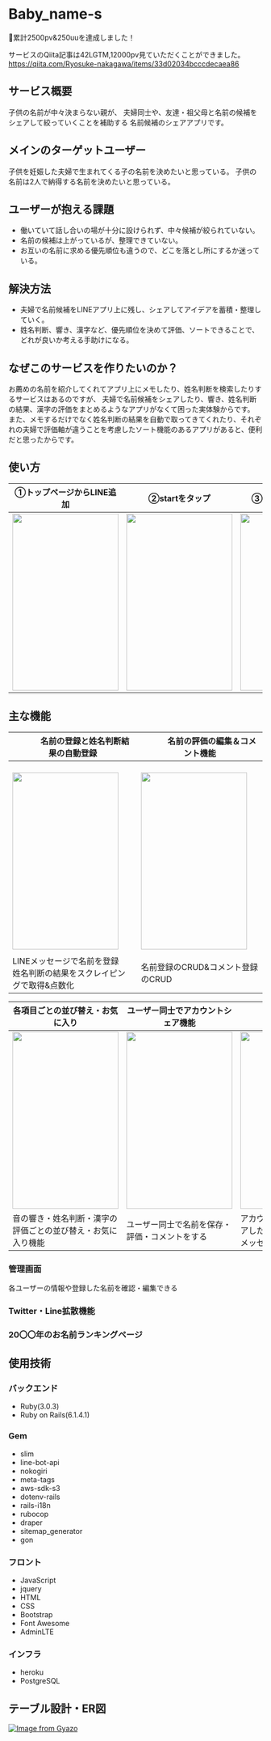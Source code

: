 # Baby_name-s

🌟累計2500pv&250uuを達成しました！

サービスのQiita記事は42LGTM,12000pv見ていただくことができました。https://qiita.com/Ryosuke-nakagawa/items/33d02034bcccdecaea86
## サービス概要

子供の名前が中々決まらない親が、
夫婦同士や、友達・祖父母と名前の候補をシェアして絞っていくことを補助する
名前候補のシェアアプリです。

## メインのターゲットユーザー

子供を妊娠した夫婦で生まれてくる子の名前を決めたいと思っている。
子供の名前は2人で納得する名前を決めたいと思っている。

## ユーザーが抱える課題

* 働いていて話し合いの場が十分に設けられず、中々候補が絞られていない。
* 名前の候補は上がっているが、整理できていない。
* お互いの名前に求める優先順位も違うので、どこを落とし所にするか迷っている。

## 解決方法

* 夫婦で名前候補をLINEアプリ上に残し、シェアしてアイデアを蓄積・整理していく。
* 姓名判断、響き、漢字など、優先順位を決めて評価、ソートできることで、どれが良いか考える手助けになる。

## なぜこのサービスを作りたいのか？

お薦めの名前を紹介してくれてアプリ上にメモしたり、姓名判断を検索したりするサービスはあるのですが、
夫婦で名前候補をシェアしたり、響き、姓名判断の結果、漢字の評価をまとめるようなアプリがなくて困った実体験からです。
また、メモするだけでなく姓名判断の結果を自動で取ってきてくれたり、それぞれの夫婦で評価軸が違うことを考慮したソート機能のあるアプリがあると、便利だと思ったからです。

## 使い方

|①トップページからLINE追加|②startをタップ|③ユーザーの初期設定|④メニューバーが変わって使用開始！|
|---|---|---|---|
|<img src="https://user-images.githubusercontent.com/88041615/179370549-cb57405b-f055-4e14-aac5-f68d6dc4c70a.png" width=210px height=350px>|<img src="https://user-images.githubusercontent.com/88041615/179370582-f0df277d-da9d-4ef7-9d07-c39d48114da1.png" width=210px height=350px >|<img src="https://user-images.githubusercontent.com/88041615/179370599-f100b363-ab4b-46a2-bc30-4a6abea5b315.png" width=210px height=350px >|<img src="https://user-images.githubusercontent.com/88041615/179370616-db810f81-fd41-4dec-9315-eda0837e992f.png" width=210px height=350px >

## 主な機能
|　　　名前の登録と姓名判断結果の自動登録　　　|　　　名前の評価の編集＆コメント機能　　　|
|---|---|
|　　　　<img src="https://user-images.githubusercontent.com/88041615/179371092-20c9e30d-b15a-47d9-8cd7-a5d33c7cb65a.gif" width=210px height=350px >　　|　　　<img src="https://user-images.githubusercontent.com/88041615/179371580-39b37514-4fd5-453a-8f82-ca29f8e094a9.gif" width=210px height=350px >　　　|
|LINEメッセージで名前を登録<br>姓名判断の結果をスクレイピングで取得&点数化|名前登録のCRUD&コメント登録のCRUD|

|各項目ごとの並び替え・お気に入り|  ユーザー同士でアカウントシェア機能  |通知機能|
|---|---|---|
|<img src="https://user-images.githubusercontent.com/88041615/179372537-36de03be-4e50-4099-a9b1-bbe440ef8946.gif" width=210px height=350px>|<img src="https://user-images.githubusercontent.com/88041615/180200066-53036c5c-9e2d-49f1-9f6c-35e7fdb4e3da.gif" width=210px height=350px>|<img src="https://user-images.githubusercontent.com/88041615/179372225-bf329dc7-939c-43b8-9c0e-008144e906a5.JPG" width=210px height=350px>|
|音の響き・姓名判断・漢字の評価ごとの並び替え・お気に入り機能|ユーザー同士で名前を保存・評価・コメントをする|アカウントシェアするとシェアした人が名前を登録するとメッセージが届く|

### 管理画面
各ユーザーの情報や登録した名前を確認・編集できる
### Twitter・Line拡散機能
### 20〇〇年のお名前ランキングページ

## 使用技術
### バックエンド
- Ruby(3.0.3)
- Ruby on Rails(6.1.4.1)
### Gem
- slim
- line-bot-api
- nokogiri
- meta-tags
- aws-sdk-s3
- dotenv-rails
- rails-i18n
- rubocop
- draper
- sitemap_generator
- gon
### フロント
- JavaScript
- jquery
- HTML
- CSS
- Bootstrap
- Font Awesome
- AdminLTE
### インフラ
- heroku
- PostgreSQL

## テーブル設計・ER図
[![Image from Gyazo](https://i.gyazo.com/2d8f696ec3cf6b2182a72a07c7d33490.png)](https://gyazo.com/2d8f696ec3cf6b2182a72a07c7d33490)
